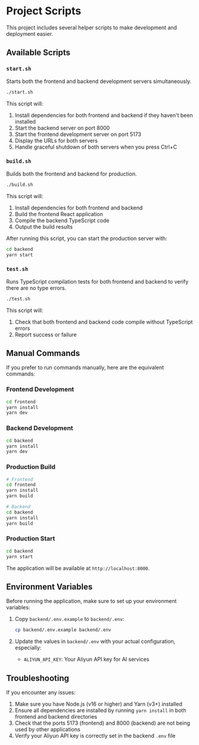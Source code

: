 # Project Scripts

This project includes several helper scripts to make development and deployment easier.

## Available Scripts

### `start.sh`
Starts both the frontend and backend development servers simultaneously.

```bash
./start.sh
```

This script will:
1. Install dependencies for both frontend and backend if they haven't been installed
2. Start the backend server on port 8000
3. Start the frontend development server on port 5173
4. Display the URLs for both servers
5. Handle graceful shutdown of both servers when you press Ctrl+C

### `build.sh`
Builds both the frontend and backend for production.

```bash
./build.sh
```

This script will:
1. Install dependencies for both frontend and backend
2. Build the frontend React application
3. Compile the backend TypeScript code
4. Output the build results

After running this script, you can start the production server with:
```bash
cd backend
yarn start
```

### `test.sh`
Runs TypeScript compilation tests for both frontend and backend to verify there are no type errors.

```bash
./test.sh
```

This script will:
1. Check that both frontend and backend code compile without TypeScript errors
2. Report success or failure

## Manual Commands

If you prefer to run commands manually, here are the equivalent commands:

### Frontend Development
```bash
cd frontend
yarn install
yarn dev
```

### Backend Development
```bash
cd backend
yarn install
yarn dev
```

### Production Build
```bash
# Frontend
cd frontend
yarn install
yarn build

# Backend
cd backend
yarn install
yarn build
```

### Production Start
```bash
cd backend
yarn start
```

The application will be available at `http://localhost:8000`.

## Environment Variables

Before running the application, make sure to set up your environment variables:

1. Copy `backend/.env.example` to `backend/.env`:
   ```bash
   cp backend/.env.example backend/.env
   ```

2. Update the values in `backend/.env` with your actual configuration, especially:
   - `ALIYUN_API_KEY`: Your Aliyun API key for AI services

## Troubleshooting

If you encounter any issues:

1. Make sure you have Node.js (v16 or higher) and Yarn (v3+) installed
2. Ensure all dependencies are installed by running `yarn install` in both frontend and backend directories
3. Check that the ports 5173 (frontend) and 8000 (backend) are not being used by other applications
4. Verify your Aliyun API key is correctly set in the backend `.env` file
